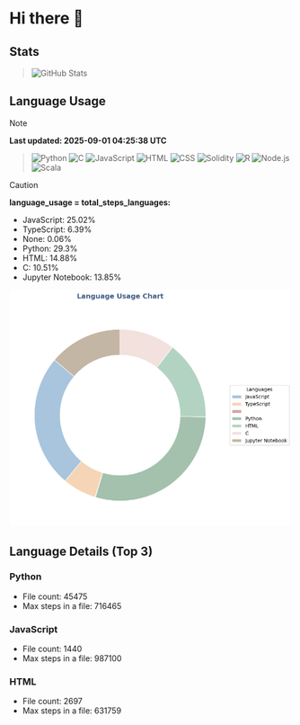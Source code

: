 # Hi there 👋

## Stats
>![GitHub Stats](https://github-profile-summary-cards.vercel.app/api/cards/stats?username=yasu521)
## Language Usage

>[!NOTE]
> **Last updated: 2025-09-01 04:25:38 UTC**

>![Python](https://img.shields.io/badge/Language-Python-blue) ![C](https://img.shields.io/badge/Language-C-lightgrey) ![JavaScript](https://img.shields.io/badge/Language-JavaScript-yellow)
>![HTML](https://img.shields.io/badge/Language-HTML-orange) ![CSS](https://img.shields.io/badge/Language-CSS-blueviolet) ![Solidity](https://img.shields.io/badge/Language-Solidity-gray)
>![R](https://img.shields.io/badge/Language-R-lightblue) ![Node.js](https://img.shields.io/badge/Language-Node.js-green) ![Scala](https://img.shields.io/badge/Language-Scala-red) 

>[!CAUTION]
> **language_usage = total_steps_languages:** 

- JavaScript: 25.02%
- TypeScript: 6.39%
- None: 0.06%
- Python: 29.3%
- HTML: 14.88%
- C: 10.51%
- Jupyter Notebook: 13.85%

![Language Usage Chart](language_usage.png)

## Language Details (Top 3)

### Python
- File count: 45475
- Max steps in a file: 716465

### JavaScript
- File count: 1440
- Max steps in a file: 987100

### HTML
- File count: 2697
- Max steps in a file: 631759
